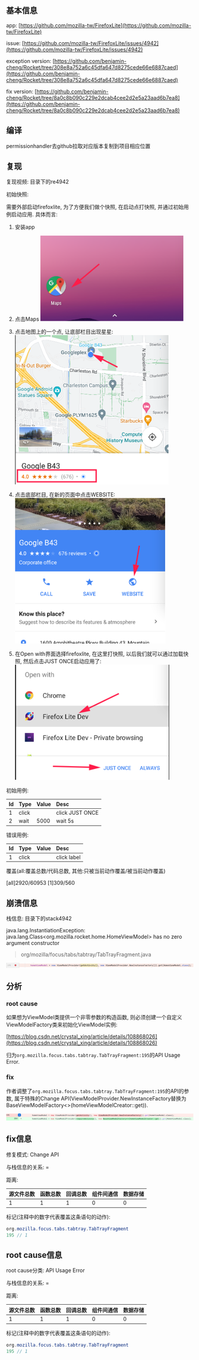 ## 基本信息

app: [https://github.com/mozilla-tw/FirefoxLite](https://github.com/mozilla-tw/FirefoxLite)

issue: [https://github.com/mozilla-tw/FirefoxLite/issues/4942](https://github.com/mozilla-tw/FirefoxLite/issues/4942)

exception version: [https://github.com/benjamin-cheng/Rocket/tree/308e8a752a6c45dfa647d8275cede66e6887caed](https://github.com/benjamin-cheng/Rocket/tree/308e8a752a6c45dfa647d8275cede66e6887caed)

fix version: [https://github.com/benjamin-cheng/Rocket/tree/8a0c8b090c229e2dcab4cee2d2e5a23aad6b7ea8](https://github.com/benjamin-cheng/Rocket/tree/8a0c8b090c229e2dcab4cee2d2e5a23aad6b7ea8)

## 编译

permissionhandler去github拉取对应版本复制到项目相应位置

## 复现

复现视频: 目录下的re4942

初始快照: 

需要外部启动firefoxlite, 为了方便我们做个快照, 在启动点打快照, 并通过初始用例启动应用. 具体而言:

1. 安装app
2.  点击Maps
![image-20220313103650075](README.assets/image-20220313103650075.png)

3. 点击地图上的一个点, 让底部栏目出现星星:
![image-20220313103654209](README.assets/image-20220313103654209.png)

4. 点击底部栏目, 在新的页面中点击WEBSITE:
![image-20220313103659550](README.assets/image-20220313103659550.png)

5. 在Open with界面选择firefoxlite, 在这里打快照, 以后我们就可以通过加载快照, 然后点击JUST ONCE启动应用了:
![image-20220313103703296](README.assets/image-20220313103703296.png)

初始用例:

|Id|Type|Value|Desc|
|:----|:----|:----|:----|
|1|click|    |click JUST ONCE|
|2|wait|5000|wait 5s|

错误用例:

|Id|Type|Value|Desc|
|:----|:----|:----|:----|
|1|click|    |click label|

覆盖(all:覆盖总数/代码总数, 其他:只被当前动作覆盖/被当前动作覆盖)

[all]2920/60953 [1]309/560 

## 崩溃信息

栈信息: 目录下的stack4942

java.lang.InstantiationException: java.lang.Class<org.mozilla.rocket.home.HomeViewModel> has no zero argument constructor

> org/mozilla/focus/tabs/tabtray/TabTrayFragment.java

![image-20220313103713941](README.assets/image-20220313103713941.png)

## 分析

### root cause

如果想为ViewModel类提供一个非零参数的构造函数, 则必须创建一个自定义ViewModelFactory类来初始化ViewModel实例:

[https://blog.csdn.net/crystal_xing/article/details/108868026](https://blog.csdn.net/crystal_xing/article/details/108868026)

归为`org.mozilla.focus.tabs.tabtray.TabTrayFragment:195`的API Usage Error.

### fix

作者调整了`org.mozilla.focus.tabs.tabtray.TabTrayFragment:195`的API的参数, 属于特殊的Change API(ViewModelProvider.NewInstanceFactory替换为BaseViewModelFactory<>(homeViewModelCreator::get)).

![image-20220407131830187](README.assets/image-20220407131830187.png)

## fix信息

修复模式: Change API

与栈信息的关系: =

距离:

|源文件总数|函数总数|回调总数|组件间通信|数据存储|
|:----|:----|:----|:----|:----|
|1|1|1|0|0|

标记(注释中的数字代表覆盖这条语句的动作):

```java
org.mozilla.focus.tabs.tabtray.TabTrayFragment
195 // 1
```
## root cause信息

root cause分类: API Usage Error

与栈信息的关系: =

距离:

|源文件总数|函数总数|回调总数|组件间通信|数据存储|
|:----|:----|:----|:----|:----|
|1|1|1|0|0|

标记(注释中的数字代表覆盖这条语句的动作):

```java
org.mozilla.focus.tabs.tabtray.TabTrayFragment
195 // 1
```
